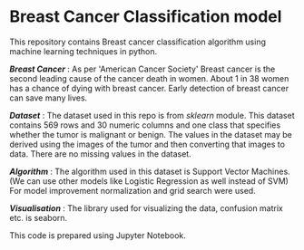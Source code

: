 # Breast Cancer Classification model
This repository contains Breast cancer classification algorithm using machine learning techniques in python.

**_Breast Cancer_** : As per 'American Cancer Society' Breast cancer is the second leading cause of the cancer death in women. About 1 in 38 women has a chance of dying with breast cancer. 
						Early detection of breast cancer can save many lives.

**_Dataset_** : The dataset used in this repo is from *sklearn* module.
				This dataset contains 569 rows and 30 numeric columns and one class that specifies whether the tumor is malignant or benign.
				The values in the dataset may be derived using the images of the tumor and then converting that images to data. 
				There are no missing values in the dataset. 

**_Algorithm_** : The algorithm used in this dataset is Support Vector Machines. (We can use other models like Logistic Regression as well instead of SVM)
				  For model improvement normalization and grid search were used. 

**_Visualisation_** : The library used for visualizing the data, confusion matrix etc. is seaborn.

This code is prepared using Jupyter Notebook. 
